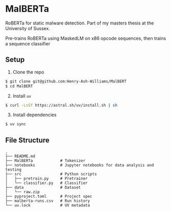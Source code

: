# MalBERTa

RoBERTa for static malware detection. Part of my masters thesis at the University of Sussex. 

Pre-trains RoBERTa using MaskedLM on x86 opcode sequences, then trains a sequence classifier

## Setup 

1. Clone the repo 

```sh
$ git clone git@github.com:Henry-Ash-Williams/MalBERT
$ cd MalBERT
```

2. Install `uv` 

```sh
$ curl -LsSf https://astral.sh/uv/install.sh | sh
```

3. Install dependencies 

```sh
$ uv sync
```

## File Structure 

```
.
├── README.md
├── MalBERTa            # Tokenizer 
├── notebooks           # Jupyter notebooks for data analysis and testing 
├── src                 # Python scripts 
│   ├── pretrain.py     # Pretrainer
│   └── classifier.py   # Classifier 
├── data                # Dataset 
│   └── raw.zip       
├── pyproject.toml      # Project spec
├── malberta-runs.csv   # Run history 
└── uv.lock             # UV metadata
```


